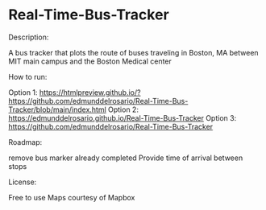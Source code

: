 # Real-Time-Bus-Tracker

Description:

A bus tracker that plots the route of buses traveling in Boston, MA between MIT main campus and the Boston Medical center

How to run:

Option 1: https://htmlpreview.github.io/?https://github.com/edmunddelrosario/Real-Time-Bus-Tracker/blob/main/index.html
Option 2: https://edmunddelrosario.github.io/Real-Time-Bus-Tracker
Option 3: https://github.com/edmunddelrosario/Real-Time-Bus-Tracker

Roadmap:

remove bus marker already completed
Provide time of arrival between stops

License:

Free to use
Maps courtesy of Mapbox
